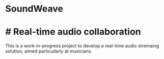 # SoundWeave
# # Real-time audio collaboration

This is a work-in-progress project to develop a real-time audio stremaing solution, aimed particuilarly at musicians. 